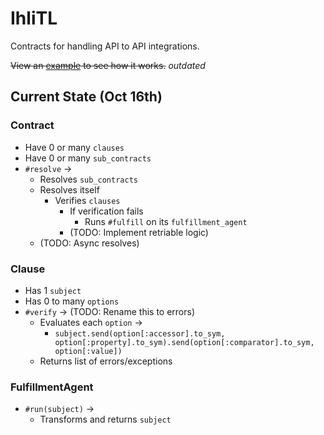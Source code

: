 # IhliTL

Contracts for handling API to API integrations.

~~View an [example](examples/nfl.rb) to see how it works.~~ *outdated*

## Current State (Oct 16th)

### Contract

- Have 0 or many `clauses` <Clause>
- Have 0 or many `sub_contracts` <Contract>
- `#resolve` ->
  - Resolves `sub_contracts`
  - Resolves itself
    - Verifies `clauses`
      - If verification fails
        - Runs `#fulfill` on its `fulfillment_agent` <FulfillmentAgent>
      - (TODO: Implement retriable logic)
  - (TODO: Async resolves)

### Clause

- Has 1 `subject`
- Has 0 to many `options` <Hash>
- `#verify` -> (TODO: Rename this to errors)
  - Evaluates each `option` ->
    - `subject.send(option[:accessor].to_sym, option[:property].to_sym).send(option[:comparator].to_sym, option[:value])`
  - Returns list of errors/exceptions

### FulfillmentAgent
- `#run(subject)` ->
  - Transforms and returns `subject`
